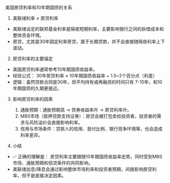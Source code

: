 美国房贷利率和10年期国债的关系

1. 美联储利率 ≠ 房贷利率
- 美联储设定的联邦基金利率是隔夜短期利率，主要影响银行之间的拆借成本和整体资金环境。
- 房贷，尤其是30年固定利率房贷，属于长期贷款，并不会直接随隔夜利率上下波动。

2. 房贷利率的主要锚定
- 美国房贷利率通常参考10年期国债收益率。
- 经验公式：
30年房贷利率 ≈ 10年期国债收益率 + 1.5~2个百分点（利差）
- 逻辑：虽然贷款合同是30年，但平均持有或再融资的时间只有 7-10年，和10年期国债的久期更接近。

3. 影响房贷利率的因素
	1.	通胀预期：通胀预期高 → 债券收益率升 → 房贷利率升。
	2.	MBS市场（抵押贷款支持证券）：房贷会被打包卖给投资者，投资者的需求与风险溢价会直接影响利率。
	3.	信用与市场条件：贷款人的信用、首付比例、银行竞争环境等，也会造成利率差异。

4. 小结
- ✅ 正确的理解是：
房贷利率主要跟随10年期国债收益率走势，同时受到MBS市场、通胀预期和信贷条件的共同影响。
- 美联储加息/降息会通过影响整体市场利率和投资者预期，间接影响房贷利率，但不是直接决定因素。

